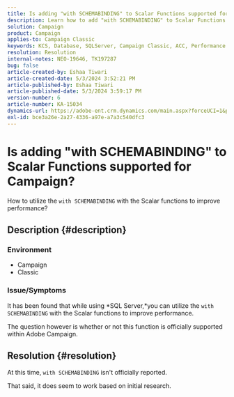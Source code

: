```yaml
---
title: Is adding "with SCHEMABINDING" to Scalar Functions supported for Campaign?
description: Learn how to add "with SCHEMABINDING" to Scalar Functions.
solution: Campaign
product: Campaign
applies-to: Campaign Classic
keywords: KCS, Database, SQLServer, Campaign Classic, ACC, Performance
resolution: Resolution
internal-notes: NEO-19646, TK197287
bug: false
article-created-by: Eshaa Tiwari
article-created-date: 5/3/2024 3:52:21 PM
article-published-by: Eshaa Tiwari
article-published-date: 5/3/2024 3:59:17 PM
version-number: 6
article-number: KA-15034
dynamics-url: https://adobe-ent.crm.dynamics.com/main.aspx?forceUCI=1&pagetype=entityrecord&etn=knowledgearticle&id=912ba41b-6509-ef11-9f89-000d3a32bd42
exl-id: bce3a26e-2a27-4336-a97e-a7a3c540dfc3
---
```

# Is adding "with SCHEMABINDING" to Scalar Functions supported for Campaign?


How to utilize the `with SCHEMABINDING` with the Scalar functions to improve performance?

## Description {#description}


### <b>Environment</b>

- Campaign
- Classic


### <b>Issue/Symptoms</b>

It has been found that while using *SQL Server,*you can utilize the `with SCHEMABINDING` with the Scalar functions to improve performance.

The question however is whether or not this function is officially supported within Adobe Campaign.


## Resolution {#resolution}


At this time, `with SCHEMABINDING` isn't officially reported.

That said, it does seem to work based on initial research.

